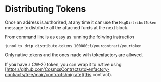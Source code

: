 <!--
order: 2
-->

# Distributing Tokens

Once an address is authorized, at any time it can use the `MsgDistributToken` message to distribute all the attached funds at the next block. 

From command line is as easy as running the follwing instruction

```
junod tx drip distribute-tokens 100000tf/yourcontract/yourtoken
```

Only native tokens and the ones made with tokenfactory are allowed. 

If you have a CW-20 token, you can wrap it to native using [https://github.com/CosmosContracts/tokenfactory-contracts/tree/main/contracts/migrate](this contract). 